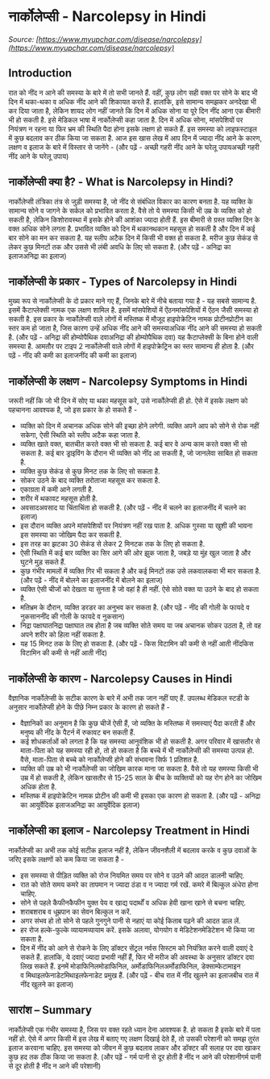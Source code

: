# नार्कोलेप्सी - Narcolepsy in Hindi
_Source: [https://www.myupchar.com/disease/narcolepsy](https://www.myupchar.com/disease/narcolepsy)_

## Introduction
रात को नींद न आने की समस्या के बारे में तो सभी जानते हैं. वहीं, कुछ लोग सही वक्त पर सोने के बाद भी दिन में थका-थका व अधिक नींद आने की शिकायत करते हैं. हालांकि, इसे सामान्य समझकर अनदेखा भी कर दिया जाता है, लेकिन शायद लोग नहीं जानते कि दिन में अधिक सोना या पूरे दिन नींद आना एक बीमारी भी हो सकती है. इसे मेडिकल भाषा में नार्कोलेप्सी कहा जाता है. दिन में अधिक सोना, मांसपेशियों पर नियंत्रण न रहना या फिर भ्रम की स्थिति पैदा होना इसके लक्षण हो सकते हैं. इस समस्या को लाइफस्टाइल में कुछ बदलाव कर ठीक किया जा सकता है.
आज इस खास लेख में आप दिन में ज्यादा नींद आने के कारण, लक्षण व इलाज के बारे में विस्तार से जानेंगे -
(और पढ़ें - अच्छी गहरी नींद आने के घरेलू उपायअच्छी गहरी नींद आने के घरेलू उपाय)

## नार्कोलेप्सी क्या है? - What is Narcolepsy in Hindi?
नार्कोलेप्सी तंत्रिका तंत्र से जुड़ी समस्या है, जो नींद से संबंधित विकार का कारण बनता है. यह व्यक्ति के सामान्य सोने व जागने के सर्कल को प्रभावित करता है. वैसे तो ये समस्या किसी भी उम्र के व्यक्ति को हो सकती है, लेकिन किशोरावस्था में इसके होने की आशंका ज्यादा होती हैं. इस बीमारी से ग्रस्त व्यक्ति दिन के वक्त अधिक सोने लगता है. प्रभावित व्यक्ति को दिन में थकानथकान महसूस हो सकती है और दिन में कई बार सोने का मन कर सकता है. यह स्लीप अटैक दिन में किसी भी वक्त हो सकता है. मरीज कुछ सेकंड से लेकर कुछ मिनटों तक और उससे भी लंबी अवधि के लिए सो सकता है.
(और पढ़ें - अनिद्रा का इलाजअनिद्रा का इलाज)

## नार्कोलेप्सी के प्रकार - Types of Narcolepsy in Hindi
मुख्य रूप से नार्कोलेप्सी के दो प्रकार माने गए हैं, जिनके बारे में नीचे बताया गया है -
यह सबसे सामान्य है. इसमें कैटाप्लेक्सी नामक एक लक्षण शामिल है. इसमें मांसपेशियों में ऐंठनमांसपेशियों में ऐंठन जैसी समस्या हो सकती है. इस प्रकार के नार्कोलेप्सी वाले लोगों में मस्तिष्क में मौजूद हाइपोक्रेटिन नामक प्रोटीनप्रोटीन का स्तर कम हो जाता है, जिस कारण उन्हें अधिक नींद आने की समस्याअधिक नींद आने की समस्या हो सकती है.
(और पढ़ें - अनिद्रा की होम्योपैथिक दवाअनिद्रा की होम्योपैथिक दवा)
यह कैटाप्लेक्सी के बिना होने वाली समस्या है. आमतौर पर टाइप 2 नार्कोलेप्सी वाले लोगों में हाइपोक्रेट्रिन का स्तर सामान्य ही होता है.
(और पढ़ें - नींद की कमी का इलाजनींद की कमी का इलाज)

## नार्कोलेप्सी के लक्षण - Narcolepsy Symptoms in Hindi
जरूरी नहीं कि जो भी दिन में सोए या थका महसूस करे, उसे नार्कोलेप्सी ही हो. ऐसे में इसके लक्षण को पहचानना आवश्यक है, जो इस प्रकार के हो सकते हैं -
- व्यक्ति को दिन में अचानक अधिक सोने की इच्छा होने लगेगी. व्यक्ति अपने आप को सोने से रोक नहीं सकेगा, ऐसी स्थिति को स्लीप अटैक कहा जाता है.
- व्यक्ति खाते वक्त, बातचीत करते वक्त भी सो सकता है. कई बार वे अन्य काम करते वक्त भी सो सकता है. कई बार ड्राइविंग के दौरान भी व्यक्ति को नींद आ सकती है, जो जानलेवा साबित हो सकता है.
- व्यक्ति कुछ सेकंड से कुछ मिनट तक के लिए सो सकता है.
- सोकर उठने के बाद व्यक्ति तरोताजा महसूस कर सकता है.
- एकाग्रता में कमी आने लगती है.
- शरीर में थकावट महसूस होती है.
- अवसादअवसाद या चिंताचिंता हो सकती है.
(और पढ़ें - नींद में चलने का इलाजनींद में चलने का इलाज)
- इस दौरान व्यक्ति अपने मांसपेशियों पर नियंत्रण नहीं रख पाता है. अधिक गुस्सा या खुशी की भावना इस समस्या का जोखिम पैदा कर सकती है.
- इस तरह का झटका 30 सेकंड से लेकर 2 मिनटक तक के लिए हो सकता है.
- ऐसी स्थिति में कई बार व्यक्ति का सिर आगे की ओर झुक जाता है, जबड़े या मुंह खुल जाता है और घुटने मुड़ सकते हैं.
- कुछ गंभीर मामलों में व्यक्ति गिर भी सकता है और कई मिनटों तक उसे लकवालकवा भी मार सकता है.
(और पढ़ें - नींद में बोलने का इलाजनींद में बोलने का इलाज)
- व्यक्ति ऐसी चीजों को देखता या सुनता है जो वहां है ही नहीं. ऐसे सोते वक्त या उठने के बाद हो सकता है.
- मतिभ्रम के दौरान, व्यक्ति डरडर का अनुभव कर सकता है.
(और पढ़ें - नींद की गोली के फायदे व नुकसाननींद की गोली के फायदे व नुकसान)
- निद्रा पक्षाघातनिद्रा पक्षाघात तब होता है जब व्यक्ति सोते समय या जब अचानक सोकर उठता है, तो वह अपने शरीर को हिला नहीं सकता है.
- यह 15 मिनट तक के लिए हो सकता है.
(और पढ़ें - किस विटामिन की कमी से नहीं आती नींदकिस विटामिन की कमी से नहीं आती नींद)

## नार्कोलेप्सी के कारण - Narcolepsy Causes in Hindi
वैज्ञानिक नार्कोलेप्सी के सटीक कारण के बारे में अभी तक जान नहीं पाए हैं. उपलब्ध मेडिकल स्टडी के अनुसार नार्कोलेप्सी होने के पीछे निम्न प्रकार के कारण हो सकते हैं -
- वैज्ञानिकों का अनुमान है कि कुछ चीजें ऐसी हैं, जो व्यक्ति के मस्तिष्क में समस्याएं पैदा करती हैं और मनुष्य की नींद के पैटर्न में रुकावट बन सकती हैं.
- कई शोधकर्ताओं को लगता है कि यह समस्या आनुवंशिक भी हो सकती है. अगर परिवार में खासतौर से माता-पिता को यह समस्या रही हो, तो हो सकता है कि बच्चे में भी नार्कोलेप्सी की समस्या उत्पन्न हो. वैसे, माता-पिता से बच्चे को नार्कोलेप्सी होने की संभावना सिर्फ 1 प्रतिशत है.
- व्यक्ति की उम्र को भी नार्कोलेप्सी का जोखिम कारक माना जा सकता है. वैसे तो यह समस्या किसी भी उम्र में हो सकती है, लेकिन खासतौर से 15-25 साल के बीच के व्यक्तियों को यह रोग होने का जोखिम अधिक होता है.
- मस्तिष्क में हाइपोक्रेटिन नामक प्रोटीन की कमी भी इसका एक कारण हो सकता है.
(और पढ़ें - अनिद्रा का आयुर्वेदिक इलाजअनिद्रा का आयुर्वेदिक इलाज)

## नार्कोलेप्सी का इलाज - Narcolepsy Treatment in Hindi
नार्कोलेप्सी का अभी तक कोई सटीक इलाज नहीं है, लेकिन जीवनशैली में बदलाव करके व कुछ दवाओं के जरिए इसके लक्षणों को कम किया जा सकता है -
- इस समस्या से पीड़ित व्यक्ति को रोज नियमित समय पर सोने व उठने की आदत डालनी चाहिए.
- रात को सोते समय कमरे का तापमान न ज्यादा ठंडा व न ज्यादा गर्म रखें. कमरे में बिल्कुल अंधेरा होना चाहिए.
- सोने से पहले कैफीनकैफीन युक्त पेय व खाद्य पदार्थों व अधिक हेवी खाना खाने से बचना चाहिए.
- शराबशराब व धूम्रपान का सेवन बिल्कुल न करें.
- अगर संभव हो तो सोने से पहले गुनगुने पानी से नहाएं या कोई किताब पढ़ने की आदत डाल लें.
- हर रोज हल्के-फुल्के व्यायामव्यायाम करें. इसके अलावा, योगयोग व मेडिटेशनमेडिटेशन भी किया जा सकता है.
- दिन में नींद को आने से रोकने के लिए डॉक्टर सेंट्रल नर्वस सिस्टम को नियंत्रित करने वाली दवाएं दे सकते हैं. हालांकि, ये दवाएं ज्यादा प्रभावी नहीं हैं, फिर भी मरीज की अवस्था के अनुसार डॉक्टर दवा लिख सकते हैं. इनमें मोडाफिनिलमोडाफिनिल, अर्मोडाफिनिलअर्मोडाफिनिल, डेक्साम्फेटामाइन व मिथाइलफेनाडेटमिथाइलफेनाडेट प्रमुख हैं.
(और पढ़ें - बीच रात में नींद खुलने का इलाजबीच रात में नींद खुलने का इलाज)

## सारांश – Summary
नार्कोलेप्सी एक गंभीर समस्या है, जिस पर वक्त रहते ध्यान देना आवश्यक है. हो सकता है इसके बारे में पता नहीं हो. ऐसे में अगर किसी में इस लेख में बताए गए लक्षण दिखाई देते हैं, तो उसकी परेशानी को समझ तुरंत इलाज करवाना चाहिए. इस समस्या को जीवन में कुछ बदलाव लाकर और डॉक्टर की सलाह पर दवा खाकर कुछ हद तक ठीक किया जा सकता है.
(और पढ़ें - गर्म पानी से दूर होती है नींद न आने की परेशानीगर्म पानी से दूर होती है नींद न आने की परेशानी)

